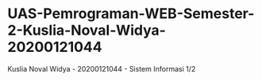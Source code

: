 # UAS-Pemrograman-WEB-Semester-2-Kuslia-Noval-Widya-20200121044
Kuslia Noval Widya - 20200121044 - Sistem Informasi 1/2

